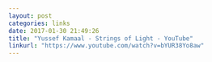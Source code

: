 ```yaml
---
layout: post
categories: links
date: 2017-01-30 21:49:26
title: "Yussef Kamaal - Strings of Light - YouTube"
linkurl: "https://www.youtube.com/watch?v=bYUR38Yo8aw"
---
```

